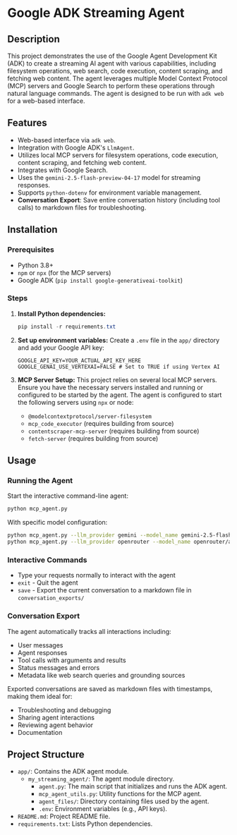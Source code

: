 # Google ADK Streaming Agent

## Description
This project demonstrates the use of the Google Agent Development Kit (ADK) to create a streaming AI agent with various capabilities, including filesystem operations, web search, code execution, content scraping, and fetching web content. The agent leverages multiple Model Context Protocol (MCP) servers and Google Search to perform these operations through natural language commands. The agent is designed to be run with `adk web` for a web-based interface.

## Features
- Web-based interface via `adk web`.
- Integration with Google ADK's `LlmAgent`.
- Utilizes local MCP servers for filesystem operations, code execution, content scraping, and fetching web content.
- Integrates with Google Search.
- Uses the `gemini-2.5-flash-preview-04-17` model for streaming responses.
- Supports `python-dotenv` for environment variable management.
- **Conversation Export**: Save entire conversation history (including tool calls) to markdown files for troubleshooting.

## Installation

### Prerequisites
- Python 3.8+
- `npm` or `npx` (for the MCP servers)
- Google ADK (`pip install google-generativeai-toolkit`)

### Steps
1. **Install Python dependencies:**
   ```powershell
   pip install -r requirements.txt
   ```

2. **Set up environment variables:**
   Create a `.env` file in the `app/` directory and add your Google API key:
   ```
   GOOGLE_API_KEY=YOUR_ACTUAL_API_KEY_HERE
   GOOGLE_GENAI_USE_VERTEXAI=FALSE # Set to TRUE if using Vertex AI
   ```

3. **MCP Server Setup:**
   This project relies on several local MCP servers. Ensure you have the necessary servers installed and running or configured to be started by the agent. The agent is configured to start the following servers using `npx` or node:
   - `@modelcontextprotocol/server-filesystem`
   - `mcp_code_executor` (requires building from source)
   - `contentscraper-mcp-server` (requires building from source)
   - `fetch-server` (requires building from source)

## Usage

### Running the Agent
Start the interactive command-line agent:
```bash
python mcp_agent.py
```

With specific model configuration:
```bash
python mcp_agent.py --llm_provider gemini --model_name gemini-2.5-flash-preview-05-20
python mcp_agent.py --llm_provider openrouter --model_name openrouter/anthropic/claude-3-haiku
```

### Interactive Commands
- Type your requests normally to interact with the agent
- `exit` - Quit the agent
- `save` - Export the current conversation to a markdown file in `conversation_exports/`

### Conversation Export
The agent automatically tracks all interactions including:
- User messages
- Agent responses  
- Tool calls with arguments and results
- Status messages and errors
- Metadata like web search queries and grounding sources

Exported conversations are saved as markdown files with timestamps, making them ideal for:
- Troubleshooting and debugging
- Sharing agent interactions
- Reviewing agent behavior
- Documentation

## Project Structure
- `app/`: Contains the ADK agent module.
  - `my_streaming_agent/`: The agent module directory.
    - `agent.py`: The main script that initializes and runs the ADK agent.
    - `mcp_agent_utils.py`: Utility functions for the MCP agent.
    - `agent_files/`: Directory containing files used by the agent.
    - `.env`: Environment variables (e.g., API keys).
- `README.md`: Project README file.
- `requirements.txt`: Lists Python dependencies.
